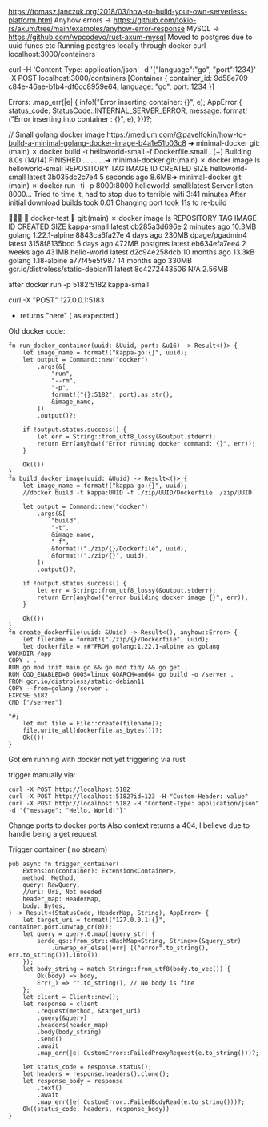https://tomasz.janczuk.org/2018/03/how-to-build-your-own-serverless-platform.html
Anyhow errors -> https://github.com/tokio-rs/axum/tree/main/examples/anyhow-error-response
MySQL -> https://github.com/wpcodevo/rust-axum-mysql
Moved to postgres due to uuid funcs etc
Running postgres locally through docker
 curl localhost:3000/containers

curl -H 'Content-Type: application/json' -d '{"language":"go", "port":1234}' -X POST localhost:3000/containers
[Container { container_id: 9d58e709-c84e-46ae-b1b4-df6cc8959e64, language: "go", port: 1234 }]

Errors:
 .map_err(|e| {
        info!("Error inserting container: {}", e);
        AppError {
        status_code: StatusCode::INTERNAL_SERVER_ERROR,
        message: format!("Error inserting into container : {}", e),
    }})?;

// Small golang docker image
https://medium.com/@pavelfokin/how-to-build-a-minimal-golang-docker-image-b4a1e51b03c8
➜  minimal-docker git:(main) ✗ docker build -t helloworld-small -f Dockerfile.small .
[+] Building 8.0s (14/14) FINISHED
...
...
...➜  minimal-docker git:(main) ✗ docker image ls helloworld-small
REPOSITORY         TAG       IMAGE ID       CREATED         SIZE
helloworld-small   latest    3b035dc2c7e4   5 seconds ago   8.6MB➜  minimal-docker git:(main) ✗ docker run -ti -p 8000:8000 helloworld-small:latest
Server listen 8000...
Tried to time it, had to stop due to terrible wifi 
3:41 minutes
After initial download builds took 0.01
Changing port took 11s to re-build

   docker-test   git:(main) ✗ docker image ls
REPOSITORY                          TAG             IMAGE ID       CREATED         SIZE
kappa-small                         latest          cb285a3d696e   2 minutes ago   10.3MB
golang                              1.22.1-alpine   8843ca6fa27e   4 days ago      230MB
dpage/pgadmin4                      latest          3158f8135bcd   5 days ago      472MB
postgres                            latest          eb634efa7ee4   2 weeks ago     431MB
hello-world                         latest          d2c94e258dcb   10 months ago   13.3kB
golang                              1.18-alpine     a77f45e5f987   14 months ago   330MB
gcr.io/distroless/static-debian11   latest          8c4272443506   N/A             2.56MB

after docker run -p 5182:5182 kappa-small 

curl -X "POST" 127.0.0.1:5183 

- returns "here" ( as expected ) 

Old docker code:
```
fn run_docker_container(uuid: &Uuid, port: &u16) -> Result<()> {
    let image_name = format!("kappa-go:{}", uuid);
    let output = Command::new("docker")
        .args(&[
            "run",
            "--rm",
            "-p",
            format!("{}:5182", port).as_str(),
            &image_name,
        ])
        .output()?;

    if !output.status.success() {
        let err = String::from_utf8_lossy(&output.stderr);
        return Err(anyhow!("Error running docker command: {}", err));
    }

    Ok(())
}
fn build_docker_image(uuid: &Uuid) -> Result<()> {
    let image_name = format!("kappa-go:{}", uuid);
    //docker build -t kappa:UUID -f ./zip/UUID/Dockerfile ./zip/UUID

    let output = Command::new("docker")
        .args(&[
            "build",
            "-t",
            &image_name,
            "-f",
            &format!("./zip/{}/Dockerfile", uuid),
            &format!("./zip/{}", uuid),
        ])
        .output()?;

    if !output.status.success() {
        let err = String::from_utf8_lossy(&output.stderr);
        return Err(anyhow!("error building docker image {}", err));
    }

    Ok(())
}
fn create_dockerfile(uuid: &Uuid) -> Result<(), anyhow::Error> {
    let filename = format!("./zip/{}/Dockerfile", uuid);
    let dockerfile = r#"FROM golang:1.22.1-alpine as golang
WORKDIR /app
COPY . . 
RUN go mod init main.go && go mod tidy && go get .
RUN CGO_ENABLED=0 GOOS=linux GOARCH=amd64 go build -o /server . 
FROM gcr.io/distroless/static-debian11
COPY --from=golang /server .
EXPOSE 5182
CMD ["/server"]

"#;
    let mut file = File::create(filename)?;
    file.write_all(dockerfile.as_bytes())?;
    Ok(())
}
```
Got em running with docker 
not yet triggering via rust 

trigger manually via:
```
curl -X POST http://localhost:5182
curl -X POST http://localhost:5182?id=123 -H "Custom-Header: value"
curl -X POST http://localhost:5182 -H "Content-Type: application/json" -d '{"message": "Hello, World!"}'
```
Change ports to docker ports
Also context returns a 404, I believe due to handle being a get request




Trigger container ( no stream) 
```
pub async fn trigger_container(
    Extension(container): Extension<Container>,
    method: Method,
    query: RawQuery,
    //uri: Uri, Not needed
    header_map: HeaderMap,
    body: Bytes,
) -> Result<(StatusCode, HeaderMap, String), AppError> {
    let target_uri = format!("127.0.0.1:{}", container.port.unwrap_or(0));
    let query = query.0.map(|query_str| {
        serde_qs::from_str::<HashMap<String, String>>(&query_str)
            .unwrap_or_else(|err| [("error".to_string(), err.to_string())].into())
    });
    let body_string = match String::from_utf8(body.to_vec()) {
        Ok(body) => body,
        Err(_) => "".to_string(), // No body is fine
    };
    let client = Client::new();
    let response = client
        .request(method, &target_uri)
        .query(&query)
        .headers(header_map)
        .body(body_string)
        .send()
        .await
        .map_err(|e| CustomError::FailedProxyRequest(e.to_string()))?;

    let status_code = response.status();
    let headers = response.headers().clone();
    let response_body = response
        .text()
        .await
        .map_err(|e| CustomError::FailedBodyRead(e.to_string()))?;
    Ok((status_code, headers, response_body))
}
```
